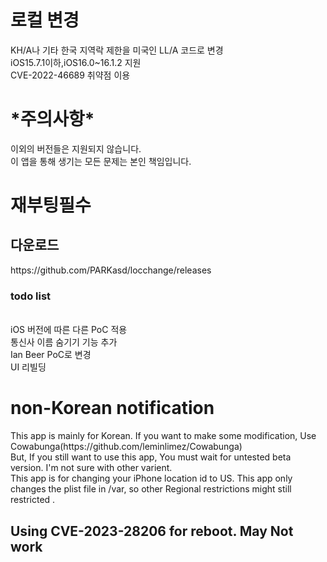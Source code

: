 # 로컬 변경
KH/A나 기타 한국 지역락 제한을 미국인 LL/A 코드로 변경</br>
iOS15.7.1이하,iOS16.0~16.1.2 지원 </br>
CVE-2022-46689 취약점 이용</br>

<h1>*주의사항*</br></h1>
이외의 버전들은 지원되지 않습니다.</br>
이 앱을 통해 생기는 모든 문제는 본인 책임입니다.
<h1> 재부팅필수 </h1>


<h2>다운로드</h2>
https://github.com/PARKasd/locchange/releases

<h3> todo list </h3>
<br>
iOS 버전에 따른 다른 PoC 적용 <br>
통신사 이름 숨기기 기능 추가 <br>
Ian Beer PoC로 변경 <br>
UI 리빌딩 <br>

<h1> non-Korean notification </h1>
This app is mainly for Korean. If you want to make some modification, Use Cowabunga(https://github.com/leminlimez/Cowabunga) <br>
But, If you still want to use this app, You must wait for untested beta version. I'm not sure with other varient. <br>
This app is for changing your iPhone location id to US. This app only changes the plist file in /var, so other Regional restrictions might still restricted .



<h2> Using CVE-2023-28206 for reboot. May Not work </h2>
